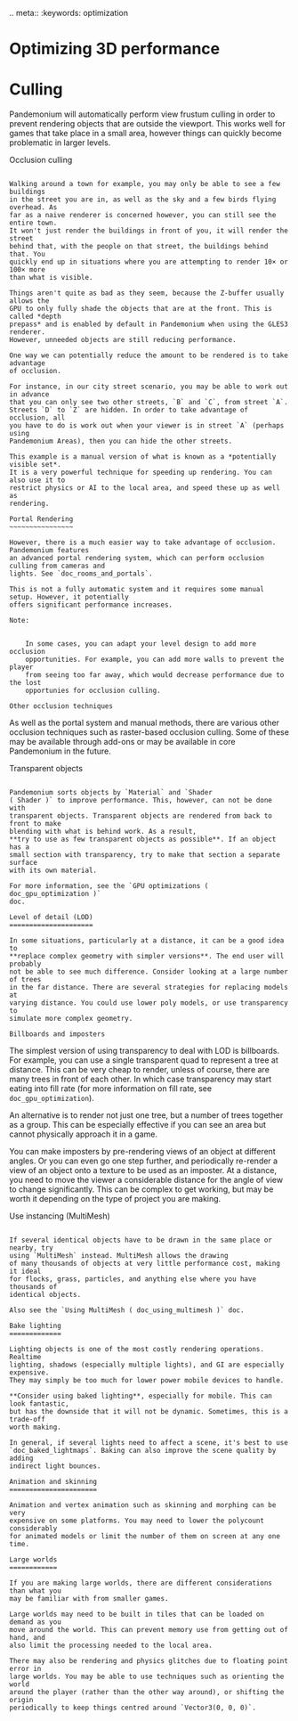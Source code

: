 .. meta::
    :keywords: optimization



Optimizing 3D performance
=========================

Culling
=======

Pandemonium will automatically perform view frustum culling in order to prevent
rendering objects that are outside the viewport. This works well for games that
take place in a small area, however things can quickly become problematic in
larger levels.

Occlusion culling
~~~~~~~~~~~~~~~~~

Walking around a town for example, you may only be able to see a few buildings
in the street you are in, as well as the sky and a few birds flying overhead. As
far as a naive renderer is concerned however, you can still see the entire town.
It won't just render the buildings in front of you, it will render the street
behind that, with the people on that street, the buildings behind that. You
quickly end up in situations where you are attempting to render 10× or 100× more
than what is visible.

Things aren't quite as bad as they seem, because the Z-buffer usually allows the
GPU to only fully shade the objects that are at the front. This is called *depth
prepass* and is enabled by default in Pandemonium when using the GLES3 renderer.
However, unneeded objects are still reducing performance.

One way we can potentially reduce the amount to be rendered is to take advantage
of occlusion.

For instance, in our city street scenario, you may be able to work out in advance
that you can only see two other streets, `B` and `C`, from street `A`.
Streets `D` to `Z` are hidden. In order to take advantage of occlusion, all
you have to do is work out when your viewer is in street `A` (perhaps using
Pandemonium Areas), then you can hide the other streets.

This example is a manual version of what is known as a *potentially visible set*.
It is a very powerful technique for speeding up rendering. You can also use it to
restrict physics or AI to the local area, and speed these up as well as
rendering.

Portal Rendering
~~~~~~~~~~~~~~~~

However, there is a much easier way to take advantage of occlusion. Pandemonium features
an advanced portal rendering system, which can perform occlusion culling from cameras and
lights. See `doc_rooms_and_portals`.

This is not a fully automatic system and it requires some manual setup. However, it potentially
offers significant performance increases.

Note:


    In some cases, you can adapt your level design to add more occlusion
    opportunities. For example, you can add more walls to prevent the player
    from seeing too far away, which would decrease performance due to the lost
    opportunies for occlusion culling.

Other occlusion techniques
~~~~~~~~~~~~~~~~~~~~~~~~~~

As well as the portal system and manual methods, there are various other occlusion
techniques such as raster-based occlusion culling. Some of these may be available
through add-ons or may be available in core Pandemonium in the future.

Transparent objects
~~~~~~~~~~~~~~~~~~~

Pandemonium sorts objects by `Material` and `Shader
( Shader )` to improve performance. This, however, can not be done with
transparent objects. Transparent objects are rendered from back to front to make
blending with what is behind work. As a result,
**try to use as few transparent objects as possible**. If an object has a
small section with transparency, try to make that section a separate surface
with its own material.

For more information, see the `GPU optimizations ( doc_gpu_optimization )`
doc.

Level of detail (LOD)
=====================

In some situations, particularly at a distance, it can be a good idea to
**replace complex geometry with simpler versions**. The end user will probably
not be able to see much difference. Consider looking at a large number of trees
in the far distance. There are several strategies for replacing models at
varying distance. You could use lower poly models, or use transparency to
simulate more complex geometry.

Billboards and imposters
~~~~~~~~~~~~~~~~~~~~~~~~

The simplest version of using transparency to deal with LOD is billboards. For
example, you can use a single transparent quad to represent a tree at distance.
This can be very cheap to render, unless of course, there are many trees in
front of each other. In which case transparency may start eating into fill rate
(for more information on fill rate, see `doc_gpu_optimization`).

An alternative is to render not just one tree, but a number of trees together as
a group. This can be especially effective if you can see an area but cannot
physically approach it in a game.

You can make imposters by pre-rendering views of an object at different angles.
Or you can even go one step further, and periodically re-render a view of an
object onto a texture to be used as an imposter. At a distance, you need to move
the viewer a considerable distance for the angle of view to change
significantly. This can be complex to get working, but may be worth it depending
on the type of project you are making.

Use instancing (MultiMesh)
~~~~~~~~~~~~~~~~~~~~~~~~~~

If several identical objects have to be drawn in the same place or nearby, try
using `MultiMesh` instead. MultiMesh allows the drawing
of many thousands of objects at very little performance cost, making it ideal
for flocks, grass, particles, and anything else where you have thousands of
identical objects.

Also see the `Using MultiMesh ( doc_using_multimesh )` doc.

Bake lighting
=============

Lighting objects is one of the most costly rendering operations. Realtime
lighting, shadows (especially multiple lights), and GI are especially expensive.
They may simply be too much for lower power mobile devices to handle.

**Consider using baked lighting**, especially for mobile. This can look fantastic,
but has the downside that it will not be dynamic. Sometimes, this is a trade-off
worth making.

In general, if several lights need to affect a scene, it's best to use
`doc_baked_lightmaps`. Baking can also improve the scene quality by adding
indirect light bounces.

Animation and skinning
======================

Animation and vertex animation such as skinning and morphing can be very
expensive on some platforms. You may need to lower the polycount considerably
for animated models or limit the number of them on screen at any one time.

Large worlds
============

If you are making large worlds, there are different considerations than what you
may be familiar with from smaller games.

Large worlds may need to be built in tiles that can be loaded on demand as you
move around the world. This can prevent memory use from getting out of hand, and
also limit the processing needed to the local area.

There may also be rendering and physics glitches due to floating point error in
large worlds. You may be able to use techniques such as orienting the world
around the player (rather than the other way around), or shifting the origin
periodically to keep things centred around `Vector3(0, 0, 0)`.
